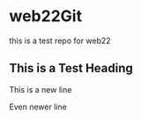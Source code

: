 # web22Git
this is a test repo for web22

## This is a Test Heading 

This is a new line

Even newer line